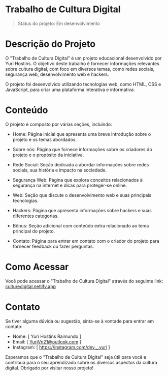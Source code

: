 # Trabalho de Cultura Digital
> Status do projeto: Em desenvolvimento


# Descrição do Projeto
O "Trabalho de Cultura Digital" é um projeto educacional desenvolvido por Yuri Hostins. O objetivo deste trabalho é fornecer informações relevantes sobre cultura digital, com foco em diversos temas, como redes sociais, segurança web, desenvolvimento web e hackers.

O projeto foi desenvolvido utilizando tecnologias web, como HTML, CSS e JavaScript, para criar uma plataforma interativa e informativa.

# Conteúdo
O projeto é composto por várias seções, incluindo:

- Home: Página inicial que apresenta uma breve introdução sobre o projeto e os temas abordados.

- Sobre nós: Página que fornece informações sobre os criadores do projeto e o propósito da iniciativa.

- Rede Social: Seção dedicada a abordar informações sobre redes sociais, sua história e impacto na sociedade.

- Segurança Web: Página que explora conceitos relacionados à segurança na internet e dicas para proteger-se online.

- Web: Seção que discute o desenvolvimento web e suas principais tecnologias.

- Hackers: Página que apresenta informações sobre hackers e suas diferentes categorias.

- Bônus: Seção adicional com conteúdo extra relacionado ao tema principal do projeto.

- Contato: Página para entrar em contato com o criador do projeto para fornecer feedback ou fazer perguntas.

# Como Acessar
Você pode acessar o "Trabalho de Cultura Digital" através do seguinte link: [culturedigital.netlify.app](https://culturedigital.netlify.app)

# Contato

Se tiver alguma dúvida ou sugestão, sinta-se à vontade para entrar em contato:

- Nome: [ Yuri Hostins Raimundo ]
- Email: [ YuriVn21@outlook.com ]
- Instagram: [ https://instagram.com/dev._.yuri ]

Esperamos que o "Trabalho de Cultura Digital" seja útil para você e contribua para o seu aprendizado sobre os diversos aspectos da cultura digital. Obrigado por visitar nosso projeto!
